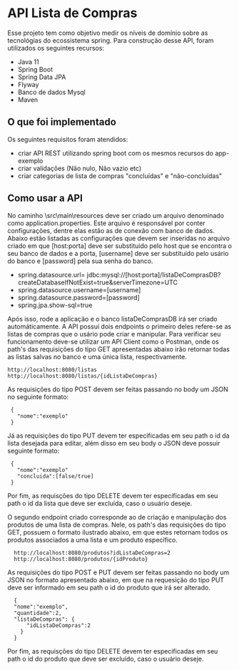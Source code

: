 # API Lista de Compras
  Esse projeto tem como objetivo medir os níveis de domínio sobre as tecnológias do ecossistema spring. Para construção desse API, foram utilizados os seguintes recursos:
 * Java 11
 * Spring Boot
 * Spring Data JPA
 * Flyway
 * Banco de dados Mysql
 * Maven
 
 ## O que foi implementado
 Os seguintes requisitos foram atendidos:
  * criar API REST utilizando spring boot com os mesmos recursos do app-exemplo 
  * criar validações (Não nulo, Não vazio etc)  
  * criar categorias de lista de compras "concluídas" e "não-concluídas" 
   
 ## Como usar a API
  No caminho \src\main\resources deve ser criado um arquivo denominado como application.properties. Este arquivo é responsável por conter configurações, dentre elas estão as de conexão com banco de dados. Abaixo estão listadas as configurações que devem ser inseridas no arquivo criado em que [host:porta] deve ser substituido pelo host que se encontra o seu banco de dados e a porta, [username] deve ser substituído pelo usário do banco e [password] pela sua senha do banco.
 
 * spring.datasource.url= jdbc:mysql://[host:porta]/listaDeComprasDB?createDatabaseIfNotExist=true&serverTimezone=UTC
 * spring.datasource.username=[username]
 * spring.datasource.password=[password]
 * spring.jpa.show-sql=true
 
  Após isso, rode a aplicação e o banco listaDeComprasDB irá ser criado automáticamente. A API possuí dois endpoints o primeiro deles refere-se as listas de compras que o usário pode criar e manipular. Para verificar seu funcionamento deve-se utilizar um API Client como o Postman, onde os path's das requisições do tipo GET apresentadas abaixo irão retornar todas as listas salvas no banco e uma única lista, respectivamente.
 ```
 http://localhost:8080/listas
 http://localhost:8080/listas/{idListaDeCompras}
 ```
 As requisições do tipo POST devem ser feitas passando no body um JSON no seguinte formato:
 ```
  {
    "nome":"exemplo"
  }
```
Já as requisições do tipo PUT devem ter especificadas em seu path o id da lista desejada para editar, além disso em seu body o JSON deve possuir seguinte formato:
 ```
  {
    "nome":"exemplo"
    "concluida":[false/true]
  }
```
Por fim, as requisções do tipo DELETE devem ter especificadas em seu path o id da lista que deve ser excluída, caso o usuário deseje.
 
  O segundo endpoint criado corresponde ao de criação e manipulação dos produtos de uma lista de compras. Nele, os path's das requisições do tipo GET, possuem o formato ilustrado abaixo, em que estes retornam todos os produtos associados a uma lista e um produto específico. 
  ```
    http://localhost:8080/produtos?idListaDeCompras=2
    http://localhost:8080/produtos/{idProduto}
  ```
 As requisições do tipo POST e PUT devem ser feitas passando no body um JSON no formato apresentado abaixo, em que na requesição do tipo PUT deve ser informado em seu path o id do produto que irá ser alterado.
  ```
    {
    "nome":"exemplo",
    "quantidade":2,
    "listaDeCompras": {
        "idListaDeCompras":2 
      }
    }
  ```
  Por fim, as requisções do tipo DELETE devem ter especificadas em seu path o id do produto que deve ser excluído, caso o usuário deseje.
  
  
  
  

